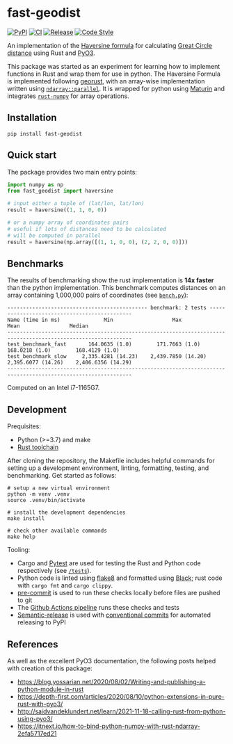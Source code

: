 # fast-geodist

[![PyPI](https://img.shields.io/pypi/v/fast-geodist?style=for-the-badge)](https://pypi.org/project/fast-geodist/)
[![CI](https://img.shields.io/github/workflow/status/mblackgeo/fast-geodist/ci?label=CI&style=for-the-badge)](https://github.com/mblackgeo/fast-geodist/actions)
[![Release](https://img.shields.io/github/workflow/status/mblackgeo/fast-geodist/release?label=RELEASE&style=for-the-badge)](https://github.com/mblackgeo/fast-geodist/actions)
[![Code Style](https://img.shields.io/static/v1?label=code%20style&message=black&color=blue&style=for-the-badge)](https://github.com/psf/black)

An implementation of the [Haversine formula](https://en.wikipedia.org/wiki/Haversine_formula) for calculating [Great Circle distance](https://en.wikipedia.org/wiki/Great-circle_distance) using Rust and [PyO3](https://github.com/PyO3/PyO3).

This package was started as an experiment for learning how to implement functions in Rust and wrap them for use in python. The Haversine Formula is implemented following [georust](https://github.com/georust/geo/blob/main/geo/src/algorithm/haversine_distance.rs), with an array-wise implementation written using [`ndarray::parallel`](https://docs.rs/ndarray/latest/ndarray/parallel/index.html). It is wrapped for python using [Maturin](https://github.com/PyO3/maturin) and integrates [`rust-numpy`](https://github.com/PyO3/rust-numpy) for array operations.

## Installation

```
pip install fast-geodist
```

## Quick start

The package provides two main entry points:

```python
import numpy as np
from fast_geodist import haversine

# input either a tuple of (lat/lon, lat/lon)
result = haversine((1, 1, 0, 0))

# or a numpy array of coordinates pairs
# useful if lots of distances need to be calculated
# will be computed in parallel
result = haversine(np.array([(1, 1, 0, 0), (2, 2, 0, 0)]))
```

## Benchmarks

The results of benchmarking show the rust implementation is **14x faster** than the python implementation. This benchmark computes distances on an array containing 1,000,000 pairs of coordinates (see [`bench.py`](/tests/bench.py)):

```
--------------------------------------------- benchmark: 2 tests ---------------------------------------------
Name (time in ms)              Min                   Max                  Mean                Median
--------------------------------------------------------------------------------------------------------------
test_benchmark_fast       164.0635 (1.0)        171.7663 (1.0)        168.0218 (1.0)        168.4129 (1.0)
test_benchmark_slow     2,335.4281 (14.23)    2,439.7850 (14.20)    2,395.6077 (14.26)    2,406.6356 (14.29)
--------------------------------------------------------------------------------------------------------------
```
Computed on an Intel i7-1165G7.

## Development

Prequisites:

* Python (>=3.7) and make
* [Rust toolchain](https://rustup.rs/)

After cloning the repository, the Makefile includes helpful commands for setting up a development environment, linting, formatting, testing, and benchmarking. Get started as follows:

```shell
# setup a new virtual environment
python -m venv .venv
source .venv/bin/activate

# install the development dependencies
make install

# check other available commands
make help
```

Tooling:

* Cargo and [Pytest](https://docs.pytest.org/en/6.2.x/) are used for testing the Rust and Python code respectively (see [`/tests`](/tests/)).
* Python code is linted using [flake8](https://flake8.pycqa.org/en/latest/) and formatted using [Black](https://github.com/psf/black); rust code with `cargo fmt` and `cargo clippy`.
* [pre-commit](https://pre-commit.com/) is used to run these checks locally before files are pushed to git
* The [Github Actions pipeline](.github/workflows/ci.yml) runs these checks and tests
* [Semantic-release](https://python-semantic-release.readthedocs.io/en/latest/) is used with [conventional commits](https://www.conventionalcommits.org/en/v1.0.0/) for automated releasing to PyPI

## References

As well as the excellent PyO3 documentation, the following posts helped with creation of this package:

- https://blog.yossarian.net/2020/08/02/Writing-and-publishing-a-python-module-in-rust
- https://depth-first.com/articles/2020/08/10/python-extensions-in-pure-rust-with-pyo3/
- http://saidvandeklundert.net/learn/2021-11-18-calling-rust-from-python-using-pyo3/
- https://itnext.io/how-to-bind-python-numpy-with-rust-ndarray-2efa5717ed21
